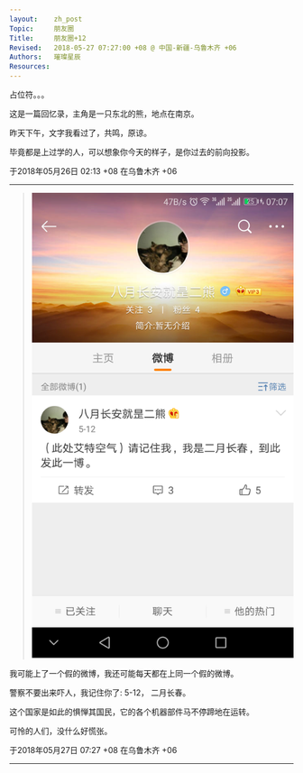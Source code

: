 ```yaml
---
layout:    zh_post
Topic:     朋友圈
Title:     朋友圈+12
Revised:   2018-05-27 07:27:00 +08 @ 中国-新疆-乌鲁木齐 +06
Authors:   璀璨星辰
Resources:
---
```


占位符。。。

这是一篇回忆录，主角是一只东北的熊，地点在南京。

昨天下午，文字我看过了，共鸣，原谅。

毕竟都是上过学的人，可以想象你今天的样子，是你过去的前向投影。

于2018年05月26日 02:13 +08 在乌鲁木齐 +06

--------------------------------------------------------------------------------

> ![max-width:360px;](figures/Weibo_8_2.png)

我可能上了一个假的微博，我还可能每天都在上同一个假的微博。

警察不要出来吓人，我记住你了: 5-12， 二月长春。

这个国家是如此的惧惮其国民，它的各个机器部件马不停蹄地在运转。

可怜的人们，没什么好慌张。

于2018年05月27日 07:27 +08 在乌鲁木齐 +06

--------------------------------------------------------------------------------